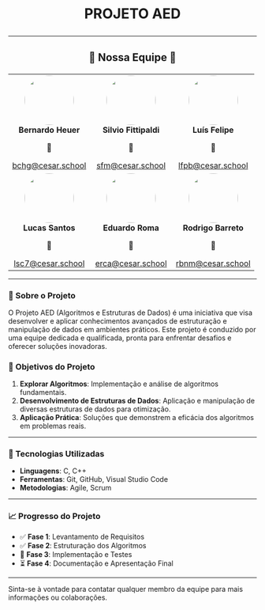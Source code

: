 # <p align="center"> PROJETO AED </p>

---

## <p align="center">🚀 Nossa Equipe 🚀</p>

<div align="center">
<table>
  <tr>
    <td align="center" width="150">
      <img src="https://instagram.frec8-1.fna.fbcdn.net/v/t51.2885-19/461534324_846084491026619_9173353781816082446_n.jpg?stp=dst-jpg_s150x150&_nc_ht=instagram.frec8-1.fna.fbcdn.net&_nc_cat=111&_nc_ohc=BJLRSSB_9UwQ7kNvgFW0_pY&_nc_gid=8e49d1a26e1d4afcaab28fc30ee5d8f8&edm=ALGbJPMBAAAA&ccb=7-5&oh=00_AYCJlGwUAmmU2cWI4j8dsjmgFGCPPsaALBGXkSh4YrME4A&oe=672F27FE&_nc_sid=7d3ac5" width="100" style="border-radius: 50%;"><br>
      <b>Bernardo Heuer</b><br>
      <p>📧</p>
      <a href="mailto:bchg@cesar.school">bchg@cesar.school</a>
    </td>
    <td align="center" width="150">
      <img src="https://instagram.frec8-1.fna.fbcdn.net/v/t51.2885-19/322999819_163548116401857_6154946068072353971_n.jpg?stp=dst-jpg_s150x150&_nc_ht=instagram.frec8-1.fna.fbcdn.net&_nc_cat=109&_nc_ohc=t7MOLXuZJiUQ7kNvgEF6G1r&_nc_gid=9c1b1ca8001946639da1373cb511a723&edm=ALGbJPMBAAAA&ccb=7-5&oh=00_AYCqFmfZ4q4oEbm07tq3MR_NdVHqrAnOZcCJZPWd0pAm7A&oe=672F462F&_nc_sid=7d3ac5" width="100" style="border-radius: 50%;"><br>
      <b>Silvio Fittipaldi</b><br>
      <p>📧</p>
      <a href="mailto:sfm@cesar.school">sfm@cesar.school</a>
    </td>
    <td align="center" width="150">
      <img src="https://instagram.frec8-1.fna.fbcdn.net/v/t51.2885-19/449469134_887639863379809_7085544216625592831_n.jpg?stp=dst-jpg_s150x150&_nc_ht=instagram.frec8-1.fna.fbcdn.net&_nc_cat=101&_nc_ohc=zHf00aodFycQ7kNvgHoEaCa&_nc_gid=eac1d58e5e5c4d3f917386ff616bc273&edm=ALGbJPMBAAAA&ccb=7-5&oh=00_AYCxvyW3BRMZs8F62vKFuYoMQbiI6hHNS9DW7uDmrc44pw&oe=672F3529&_nc_sid=7d3ac5" width="100" style="border-radius: 50%;"><br>
      <b>Luís Felipe</b><br>
      <p>📧</p>
      <a href="mailto:lfpb@cesar.school">lfpb@cesar.school</a>
    </td>
  </tr>
  <tr>
    <td align="center" width="150">
      <img src="https://instagram.frec8-1.fna.fbcdn.net/v/t51.2885-19/448912282_998232024802324_1364862635242354184_n.jpg?stp=dst-jpg_s150x150&_nc_ht=instagram.frec8-1.fna.fbcdn.net&_nc_cat=104&_nc_ohc=3LoEplaoTMAQ7kNvgHGhAaM&_nc_gid=10650f0ee7e341d9bcb87e0212933d86&edm=ALGbJPMBAAAA&ccb=7-5&oh=00_AYAda065daMHkKHvyEBPtEruacfjax91LiTec0-80AcJfA&oe=672F30A4&_nc_sid=7d3ac5" width="100" style="border-radius: 50%;"><br>
      <b>Lucas Santos</b><br>
      <p>📧</p>
      <a href="mailto:lsc7@cesar.school">lsc7@cesar.school</a>
    </td>
    <td align="center" width="150">
      <img src="https://instagram.frec8-1.fna.fbcdn.net/v/t51.2885-19/455652132_1220620649364532_2802373186097216596_n.jpg?stp=dst-jpg_s150x150&_nc_ht=instagram.frec8-1.fna.fbcdn.net&_nc_cat=104&_nc_ohc=2RBVRq1EfdYQ7kNvgFyAdje&_nc_gid=195f4460787c485c9e6484f9bf08e2d2&edm=ALGbJPMBAAAA&ccb=7-5&oh=00_AYA5FHUNcQNED5bKov9rUJXcO6LQ5to3hmEOwoWVIVd4Jg&oe=672F40C2&_nc_sid=7d3ac5" width="100" style="border-radius: 50%;"><br>
      <b>Eduardo Roma</b><br>
      <p>📧</p>
      <a href="mailto:erca@cesar.school">erca@cesar.school</a>
    </td>
    <td align="center" width="150">
      <img src="https://instagram.frec8-1.fna.fbcdn.net/v/t51.2885-19/464051247_3894221624155373_7709055504515028723_n.jpg?stp=dst-jpg_s150x150&_nc_ht=instagram.frec8-1.fna.fbcdn.net&_nc_cat=105&_nc_ohc=mgwz7r8HhW0Q7kNvgFt6sEP&_nc_gid=45cbfe4dce0b4180bf4581c372e4753f&edm=AONqaaQBAAAA&ccb=7-5&oh=00_AYAra6qVuziqmeX6xOPGuRCezijZV1PF9koHoMIiHpIIuQ&oe=672F2EA4&_nc_sid=4e3341" width="100" style="border-radius: 50%;"><br>
      <b>Rodrigo Barreto</b><br>
      <p>📧</p>
      <a href="mailto:rbnm@cesar.school">rbnm@cesar.school</a>
    </td>
  </tr>
</table>
</div>

---

### 📝 Sobre o Projeto

O Projeto AED (Algoritmos e Estruturas de Dados) é uma iniciativa que visa desenvolver e aplicar conhecimentos avançados de estruturação e manipulação de dados em ambientes práticos. Este projeto é conduzido por uma equipe dedicada e qualificada, pronta para enfrentar desafios e oferecer soluções inovadoras.

### 🎯 Objetivos do Projeto

1. **Explorar Algoritmos**: Implementação e análise de algoritmos fundamentais.
2. **Desenvolvimento de Estruturas de Dados**: Aplicação e manipulação de diversas estruturas de dados para otimização.
3. **Aplicação Prática**: Soluções que demonstrem a eficácia dos algoritmos em problemas reais.

---

### 📌 Tecnologias Utilizadas

- **Linguagens**: C, C++
- **Ferramentas**: Git, GitHub, Visual Studio Code
- **Metodologias**: Agile, Scrum

---

### 📈 Progresso do Projeto

- ✅ **Fase 1**: Levantamento de Requisitos
- ✅ **Fase 2**: Estruturação dos Algoritmos
- 🔄 **Fase 3**: Implementação e Testes
- ⏳ **Fase 4**: Documentação e Apresentação Final

---

Sinta-se à vontade para contatar qualquer membro da equipe para mais informações ou colaborações.
